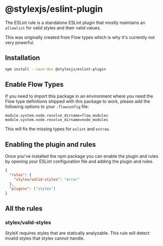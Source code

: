 # @stylexjs/eslint-plugin

The ESLint rule is a standalone ESLint plugin that mostly maintains an `allowlist` for valid styles and their valid values.

This was originally created from Flow types which is why it's currently not very powerful.

## Installation

```sh
npm install --save-dev @stylexjs/eslint-plugin
```

## Enable Flow Types

If you need to import this package in an environment where you need the Flow type definitions
shipped with this package to work, please add the following options to your `.flowconfig` file:

```
module.system.node.resolve_dirname=flow_modules
module.system.node.resolve_dirname=node_modules
```
This will fix the missing types for `eslint` and `estree`.

## Enabling the plugin and rules

Once you've installed the npm package you can enable the plugin and rules by opening your ESLint configuration file and adding the plugin and rules.

``` json
{
  "rules": {
    "stylex/valid-styles": "error"
  },
  "plugins": ["stylex"]
}
```

## All the rules

### stylex/valid-styles

StyleX requires styles that are statically analyzable. This rule will detect invalid styles that stylex cannot handle.
